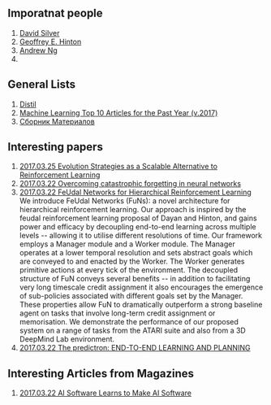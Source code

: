 ## Imporatnat people
1. [David Silver](http://www0.cs.ucl.ac.uk/staff/d.silver/web/Publications.html)
1. [Geoffrey E. Hinton](http://www.cs.toronto.edu/~hinton/)
1. [Andrew Ng](http://www.andrewng.org/publications/)
1. []()

## General Lists
1. [Distil](https://openai.com/blog/Distill/)
1. [Machine Learning Top 10 Articles for the Past Year (v.2017)](https://medium.mybridge.co/machine-learning-top-10-of-the-year-v-2017-7552599935c0#.9ulf8i95y)
1. [Сборник Материалов](https://github.com/demidovakatya/vvedenie-mashinnoe-obuchenie/blob/master/README.md)


## Interesting papers 
1. [2017.03.25 Evolution Strategies as a Scalable Alternative to Reinforcement Learning](https://arxiv.org/pdf/1703.03864.pdf)
1. [2017.03.22 Overcoming catastrophic forgetting in neural networks](http://www.pnas.org/content/early/2017/03/13/1611835114.full.pdf)
1. [2017.03.22 FeUdal Networks for Hierarchical Reinforcement Learning](https://arxiv.org/abs/1703.01161)
     We introduce FeUdal Networks (FuNs): a novel architecture for hierarchical reinforcement learning. Our approach is inspired by the feudal reinforcement learning proposal of Dayan and Hinton, and gains power and efficacy by decoupling end-to-end learning across multiple levels -- allowing it to utilise different resolutions of time. Our framework employs a Manager module and a Worker module. The Manager operates at a lower temporal resolution and sets abstract goals which are conveyed to and enacted by the Worker. The Worker generates primitive actions at every tick of the environment. The decoupled structure of FuN conveys several benefits -- in addition to facilitating very long timescale credit assignment it also encourages the emergence of sub-policies associated with different goals set by the Manager. These properties allow FuN to dramatically outperform a strong baseline agent on tasks that involve long-term credit assignment or memorisation. We demonstrate the performance of our proposed system on a range of tasks from the ATARI suite and also from a 3D DeepMind Lab environment.
1. [2017.03.22 The predictron: END-TO-END LEARNING AND PLANNING](http://www0.cs.ucl.ac.uk/staff/d.silver/web/Publications_files/predictron.pdf)

## Interesting Articles from Magazines
1. [2017.03.22 AI Software Learns to Make AI Software](https://www.technologyreview.com/s/603381/ai-software-learns-to-make-ai-software/)
